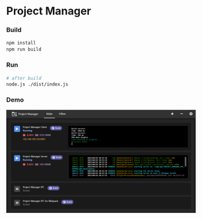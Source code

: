 # Project Manager

### Build

```bash
npm install
npm run build
```

### Run

```bash
# after build
node.js ./dist/index.js
```

### Demo

![image](./docs/main.png)
